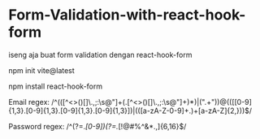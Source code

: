 # Form-Validation-with-react-hook-form
iseng aja buat form validation dengan react-hook-form

npm init vite@latest

npm install react-hook-form

Email regex: /^(([^<>()[\]\\.,;:\s@"]+(\.[^<>()[\]\\.,;:\s@"]+)*)|(".+"))@((\[[0-9]{1,3}\.[0-9]{1,3}\.[0-9]{1,3}\.[0-9]{1,3}\])|(([a-zA-Z\-0-9]+\.)+[a-zA-Z]{2,}))$/

Password regex: /^(?=.*[0-9])(?=.*[!@#$%^&*.,])[a-zA-Z0-9!@#$%^&*.,]{6,16}$/ 
